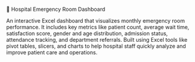 🏥 Hospital Emergency Room Dashboard

An interactive Excel dashboard that visualizes monthly emergency room performance. It includes key metrics like patient count, average wait time, satisfaction score, gender and age distribution, 
admission status, attendance tracking, and department referrals. Built using Excel tools like pivot tables,
slicers, and charts to help hospital staff quickly analyze and improve patient care and operations.

